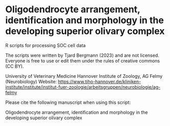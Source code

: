 # Oligodendrocyte arrangement, identification and morphology in the developing superior olivary complex

R scripts for processing SOC cell data

The scripts were written by Tjard Bergmann (2023) and are not licensed.
Everyone is free to use or edit them under the rules of creative commons (CC BY).

University of Veterinary Medicine Hannover
Institute of Zoology, AG Felmy (Neurobiology)
Website: https://www.tiho-hannover.de/kliniken-institute/institute/institut-fuer-zoologie/arbeitsgruppen/neurobiologie/ag-felmy

Please cite the following manuscript when using this script:

Oligodendrocyte arrangement, identification and morphology in the developing superior olivary complex 

